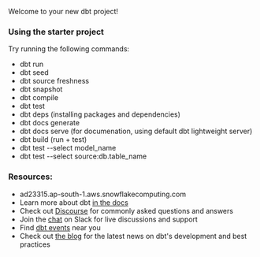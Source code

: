 Welcome to your new dbt project!

### Using the starter project

Try running the following commands:
- dbt run
- dbt seed
- dbt source freshness
- dbt snapshot
- dbt compile
- dbt test
- dbt deps (installing packages and dependencies)
- dbt docs generate
- dbt docs serve (for documenation, using default dbt lightweight server)
- dbt build (run + test)
- dbt test --select model_name
- dbt test --select source:db.table_name

### Resources:
- ad23315.ap-south-1.aws.snowflakecomputing.com
- Learn more about dbt [in the docs](https://docs.getdbt.com/docs/introduction)
- Check out [Discourse](https://discourse.getdbt.com/) for commonly asked questions and answers
- Join the [chat](https://community.getdbt.com/) on Slack for live discussions and support
- Find [dbt events](https://events.getdbt.com) near you
- Check out [the blog](https://blog.getdbt.com/) for the latest news on dbt's development and best practices
